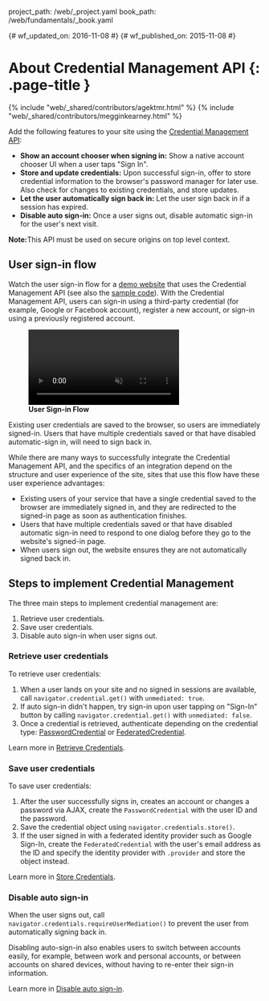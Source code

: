 project_path: /web/_project.yaml
book_path: /web/fundamentals/_book.yaml

{# wf_updated_on: 2016-11-08 #}
{# wf_published_on: 2015-11-08 #}

# About Credential Management API {: .page-title }

{% include "web/_shared/contributors/agektmr.html" %}
{% include "web/_shared/contributors/megginkearney.html" %}

Add the following features to your site using the
[Credential Management API](https://developer.mozilla.org/en-US/docs/Web/API/Credential_Management_API):

* <strong>Show an account chooser when signing in:</strong>
Show a native account chooser UI when a user taps "Sign In".
* <strong>Store and update credentials:</strong>
Upon successful sign-in, offer to store credential information to the browser's password manager for later use. Also check for changes to existing credentials, and store updates.
* <strong>Let the user automatically sign back in:</strong>
Let the user sign back in if a session has expired.
* <strong>Disable auto sign-in:</strong>
Once a user signs out, disable automatic sign-in for the user's next visit.

<aside class="note"><b>Note:</b>This API must be used on secure origins
on top level context.</aside>

## User sign-in flow

Watch the user sign-in flow for a
[demo website](https://credential-management-sample.appspot.com) 
that uses the Credential Management API
(see also the
[sample code](https://github.com/GoogleChrome/credential-management-sample)).
With the Credential Management API,
users can sign-in using a third-party credential
(for example, Google or Facebook account),
register a new account, or sign-in using a previously registered account.

<div class="attempt-right">
  <figure>
    <video src="animations/credential-management-smaller.mov" autoplay muted loop controls></video>
    <figcaption><b>User Sign-in Flow</b></figcaption>
  </figure>
</div>

Existing user credentials are saved to the browser, so users are immediately signed-in.
Users that have multiple credentials saved or that have disabled automatic-sign in,
will need to sign back in.

While there are many ways to successfully integrate the Credential Management API,
and the specifics of an integration depend on the structure and user experience of the site,
sites that use this flow have these user experience advantages:

* Existing users of your service that have a single credential saved to the browser are immediately signed in, and they are redirected to the signed-in page as soon as authentication finishes.
* Users that have multiple credentials saved or that have disabled automatic sign-in need to respond to one dialog before they go to the website's signed-in page.
* When users sign out, the website ensures they are not automatically signed back in.

## Steps to implement Credential Management

The three main steps to implement credential management are:

1. Retrieve user credentials.
2. Save user credentials.
3. Disable auto sign-in when user signs out.

### Retrieve user credentials

To retrieve user credentials:

1. When a user lands on your site and no signed in sessions are available,
call `navigator.credential.get()` with `unmediated: true`.
2. If auto sign-in didn't happen,
try sign-in upon user tapping on "Sign-In" button by calling
`navigator.credential.get()` with `unmediated: false`.
3. Once a credential is retrieved,
authenticate depending on the credential type:
[PasswordCredential](/web/fundamentals/security/credential-management/retrieve-credentials#authenticate_with_a_server) or
[FederatedCredential](/web/fundamentals/security/credential-management/retrieve-credentials#authenticate_with_an_identity_provider).

Learn more in
[Retrieve Credentials](/web/fundamentals/security/credential-management/retrieve-credentials).

### Save user credentials

To save user credentials:

1. After the user successfully signs in,
creates an account or changes a password via AJAX,
create the `PasswordCredential` with the user ID and the password.
2. Save the credential object using `navigator.credentials.store()`.
3. If the user signed in with a federated identity provider such as Google Sign-In,
create the `FederatedCredential` with the user's email address as the ID and
specify the identity provider with `.provider` and store the object instead.

Learn more in
[Store Credentials](/web/fundamentals/security/credential-management/store-credentials).

### Disable auto sign-in

When the user signs out, call `navigator.credentials.requireUserMediation()`
to prevent the user from automatically signing back in.

Disabling auto-sign-in also enables users to switch between accounts easily,
for example, between work and personal accounts, or between accounts on shared devices,
without having to re-enter their sign-in information.

Learn more in
[Disable auto sign-in](/web/fundamentals/security/credential-management/retrieve-credentials#disable_auto_sign-in).

